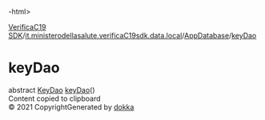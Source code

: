 -html>
  <head>
    <meta name="viewport" content="width=device-width, initial-scale=1" charset="UTF-8">
    <title>keyDao</title>
<link href="../../../../../../images/logo-icon.svg" rel="icon" type="image/svg"><script>var pathToRoot = "../../../";</script><script type="text/javascript" src="../../../scripts/sourceset_dependencies.js" async="async"></script><link href="../../../styles/style.css" rel="Stylesheet"><link href="../../../styles/logo-styles.css" rel="Stylesheet"><link href="../../../styles/jetbrains-mono.css" rel="Stylesheet"><link href="../../../styles/main.css" rel="Stylesheet"><script type="text/javascript" src="../../../scripts/clipboard.js" async="async"></script><script type="text/javascript" src="../../../scripts/navigation-loader.js" async="async"></script><script type="text/javascript" src="../../../scripts/platform-content-handler.js" async="async"></script><script type="text/javascript" src="../../../scripts/main.js" async="async"></script>  </head>
  <body>
    <div id="container">
      <div id="leftColumn"><a href="../../../index.html">
          <div id="logo"></div>
        </a>
        <div id="paneSearch"></div>
        <div id="sideMenu"></div>
      </div>
      <div id="main">
        <div id="leftToggler"><span class="icon-toggler"></span></div>
<script type="text/javascript" src="../../../scripts/main.js"></script>        <div class="main-content" id="content" pageIds="VerificaC19 SDK::it.ministerodellasalute.verificaC19sdk.data.local/AppDatabase/keyDao/#/PointingToDeclaration//165651098">
          <div class="navigation-wrapper" id="navigation-wrapper">
            <div class="breadcrumbs"><a href="../../../index.html">VerificaC19 SDK</a>/<a href="../index.html">it.ministerodellasalute.verificaC19sdk.data.local</a>/<a href="index.html">AppDatabase</a>/<a href="key-dao.html">keyDao</a></div>
            <div class="pull-right d-flex">
              <div id="searchBar"></div>
            </div>
          </div>
          <div class="cover ">
            <h1 class="cover"><span>key</span><wbr></wbr><span>Dao</span></h1>
          </div>
<div class="divergent-group" data-filterable-current=":sdk:dokkaHtml/release" data-filterable-set=":sdk:dokkaHtml/release"><div class="with-platform-tags"><span class="pull-right"></span></div>

  <div>
    <div class="platform-hinted " data-platform-hinted="data-platform-hinted"><div class="content sourceset-depenent-content" data-active="" data-togglable=":sdk:dokkaHtml/release"><div class="symbol monospace block">abstract <a href="../-key-dao/index.html">KeyDao</a> <a href="key-dao.html">keyDao</a>()<span class="top-right-position"><span class="copy-icon"></span><div class="copy-popup-wrapper popup-to-left"><span class="copy-popup-icon"></span><span>Content copied to clipboard</span></div></span></div></div></div>
  </div>
</div>
        </div>
        <div class="footer"><span class="go-to-top-icon"><a href="#content"></a></span><span>© 2021 Copyright</span><span class="pull-right"><span>Generated by </span><a href="https://github.com/Kotlin/dokka"><span>dokka</span><span class="padded-icon"></span></a></span></div>
      </div>
    </div>
  </body>
</html>
